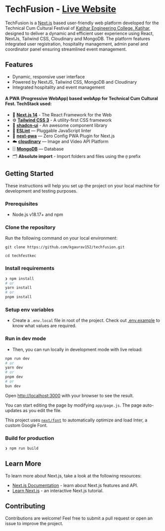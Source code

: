 # TechFusion - [Live Website](https://techfusion.org.in)

TechFusion is a [Next.js](https://nextjs.org/) based  user-friendly web platform developed for the Technical Cum Cultural Festival of [Katihar Engineering College, Katihar](http://keck.ac.in), designed to deliver a dynamic and efficient user experience using React, NextJs, Tailwind CSS, Cloudinary and MongoDB. The platform features integrated user registration, hospitality management, admin panel and coordinator panel ensuring streamlined event management.


## Features

- Dynamic, responsive user interface
- Powered by NextJS, Tailwind CSS, MongoDB and Cloudinary
- Integrated hospitality and event management

#### A PWA (Progressive WebApp) based webApp for Technical Cum Cultural Fest. TechStack used:

- 🚀 [**Next.js 14**](https://nextjs.org/blog/next-14) - The React Framework for the Web
- ⚙️ [**Tailwind CSS 3**](https://tailwindcss.com/) - A utility-first CSS framework
- 🍓 [**shadcn-ui**](https://ui.shadcn.com/) - An awesome component library
- 📏 [**ESLint**](https://nextjs.org/docs/app/building-your-application/configuring/eslint) — Pluggable JavaScript linter
- 🐶 [**next-pwa**](https://www.npmjs.com/package/next-pwa) — Zero Config PWA Plugin for Next.js
- ☁️ [**cloudinary**](https://cloudinary.com/) — Image and Video API Platform
- 🗄️ [**MongoDB**](https://www.mongodb.com/) — Database
- 🗂 **Absolute import** - Import folders and files using the `@` prefix

## Getting Started

These instructions will help you set up the project on your local machine for development and testing purposes.

### Prerequisites

- Node.js v18.17+ and npm

### Clone the repository

Run the following command on your local environment:

```shell
git clone https://github.com/kgaurav152/techfusion.git

cd techfestkec
```

### Install requirements

```bash
❯ npm install
# or
yarn install
# or
pnpm install
```
### Setup env variables

- Create a `.env.local` file in root of the project. Check out [.env.example](./.env.example) to know what values are required.
  
### Run in dev mode

- Then, you can run locally in development mode with live reload:

```bash
npm run dev
# or
yarn dev
# or
pnpm dev
# or
bun dev
```

Open [http://localhost:3000](http://localhost:3000) with your browser to see the result.

You can start editing the page by modifying `app/page.js`. The page auto-updates as you edit the file.

This project uses [`next/font`](https://nextjs.org/docs/basic-features/font-optimization) to automatically optimize and load Inter, a custom Google Font.


### Build for production

```bash
❯ npm run build
```

## Learn More

To learn more about Next.js, take a look at the following resources:

- [Next.js Documentation](https://nextjs.org/docs) - learn about Next.js features and API.
- [Learn Next.js](https://nextjs.org/learn) - an interactive Next.js tutorial.

## Contributing

Contributions are welcome! Feel free to submit a pull request or open an issue to improve the project.
